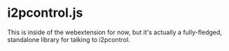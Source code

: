 i2pcontrol.js
=============

This is inside of the webextension for now, but it's actually a fully-fledged,
standalone library for talking to i2pcontrol.
